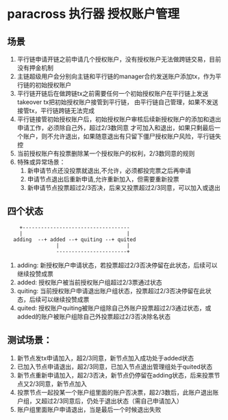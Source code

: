 # paracross 执行器 授权账户管理

## 场景
 1. 平行链申请开链之前申请几个授权账户，没有授权账户无法做跨链交易，目前没有押金机制
 1. 主链超级用户会分别向主链和平行链的manager合约发送账户添加tx，作为平行链的初始授权账户
 1. 平行链开链后在做跨链tx之前需要任何一个初始授权账户在平行链上发送takeover tx把初始授权账户接管到平行链，
    由平行链自己管理，如果不发送接管tx，平行链跨链无法完成
 1. 平行链接管初始授权账户后，初始授权账户审核后续新授权账户的添加和退出申请工作，必须除自己外，超过2/3数同意
    才可加入和退出，如果只剩最后一个账户，则不允许退出，如果随意退出有只留下僵尸授权账户风险，平行链失控
 1. 当前授权账户有投票删除某一个授权账户的权利，2/3数同意的规则
 1. 特殊或异常场景：
    1. 新申请节点还没投票就退出,不允许，必须都投完票之后再申请
    1. 申请节点退出后重新申请,允许重新加入，但需要重新投票
    1. 新申请节点投票超过2/3否决，后来又投票超过2/3同意，可以加入或退出   
    
## 四个状态
```
    +-----------------------------------
    |                                  |
  adding  --+ added --+ quiting --+ quited
                |                      |
                -----------------------+
``` 
  1. adding:  新授权账户申请状态，若投票超过2/3否决停留在此状态，后续可以继续投赞成票
  1. added:   授权账户被当前授权账户组超过2/3票通过状态
  1. quiting: 当前授权账户申请退出账户组状态，投票超过2/3否决停留在此状态，后续可以继续投赞成票
  1. quited:  授权账户quiting被账户组除自己外账户投票超过2/3通过状态，或added的账户被账户组除自己外投票超过2/3否决除名状态   
  
## 测试场景：
 1. 新节点发tx申请加入，超2/3同意，新节点加入成功处于added状态
 1. 已加入节点申请退出，超2/3同意，已加入节点退出管理组处于quited状态
 1. 新节点重新申请加入，超2/3否决，新节点仍停留在adding状态，后来投票节点又2/3同意，新节点加入
 1. 投票节点一起投某一个账户组里面的账户否决票，超2/3数后，此账户退出账户组，又超过2/3同意后，仍处于退出状态（需自己申请加入）
 1. 账户组里面账户申请退出，当是最后一个时候退出失败             